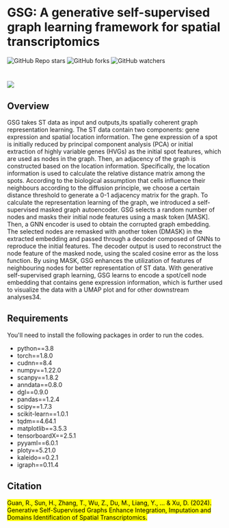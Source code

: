 # GSG: A generative self-supervised graph learning framework for spatial transcriptomics
![GitHub Repo stars](https://img.shields.io/github/stars/keaml-Guan/GSG?style=social) ![GitHub forks](https://img.shields.io/github/forks/keaml-Guan/GSG?style=social) ![GitHub watchers](https://img.shields.io/github/watchers/keaml-Guan/GSG?style=social)
#
![](https://github.com/keaml-Guan/GSG/blob/main/figures/GSG_overview.jpg?raw=true)
<br>
## Overview

GSG takes ST data as input and outputs,its spatially coherent graph representation learning. The ST data contain two components: gene expression and spatial location information. The gene expression of a spot is initially reduced by principal component analysis (PCA) or  initial extraction of highly variable genes (HVGs) as the initial spot features, which are used as nodes in the graph. Then, an adjacency of the graph is constructed based on the location  information. Specifically, the location information is used to calculate the relative distance matrix among the spots. According to the biological assumption that cells influence their neighbours according to the diffusion principle, we choose a certain distance threshold to generate a 0-1 adjacency matrix for the graph. To calculate the representation learning of the graph, we introduced a self-supervised masked graph autoencoder. GSG selects a random number of nodes and masks their initial node features using a mask token [MASK]. Then, a GNN encoder is used to obtain the corrupted graph embedding. The selected nodes are remasked with another token (DMASK) in the extracted embedding and passed through a decoder composed of GNNs to reproduce the initial features. The decoder output is used to reconstruct the node feature of the masked node, using the scaled cosine error as the loss function. By using MASK, GSG enhances the utilization of features of neighbouring nodes for better representation of ST data. With generative self-supervised graph learning, GSG learns to encode a spot/cell node embedding that contains gene expression information, which is further used to visualize the data with a UMAP plot and for other downstream analyses34.

## Requirements
You'll need to install the following packages in order to run the codes.
* python==3.8
* torch==1.8.0
* cudnn==8.4
* numpy==1.22.0
* scanpy==1.8.2
* anndata==0.8.0
* dgl==0.9.0
* pandas==1.2.4
* scipy==1.7.3
* scikit-learn==1.0.1 
* tqdm==4.64.1
* matplotlib==3.5.3
* tensorboardX==2.5.1
* pyyaml==6.0.1
* ploty==5.21.0
* kaleido==0.2.1
* igraph==0.11.4

## Citation

<mark>
Guan, R., Sun, H., Zhang, T., Wu, Z., Du, M., Liang, Y., ... & Xu, D. (2024). Generative Self-Supervised Graphs Enhance Integration, Imputation and Domains Identification of Spatial Transcriptomics.
</mark>
